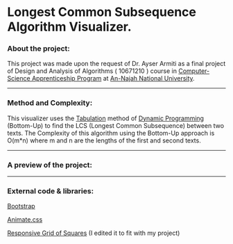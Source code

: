# Longest Common Subsequence Algorithm Visualizer.

### About the project:
This project was made upon the request of Dr. Ayser Armiti as a final project of Design and Analysis of Algorithms (
10671210 ) course in [Computer-Science Apprenticeship Program](https://www.najah.edu/en/academic/undergraduate-programs/program/computer-science-apprenticeship-program/info-card/) at [An-Najah National University](http://www.najah.edu/).

---
### Method and Complexity:
This visualizer uses the [Tabulation](https://www.geeksforgeeks.org/tabulation-vs-memoization/) method of [Dynamic Programming](https://www.geeksforgeeks.org/dynamic-programming/) (Bottom-Up) to find the LCS (Longest Common Subsequence) between two texts.
The Complexity of this algorithm using the Bottom-Up approach is O(m*n) where m and n are the lengths of the first and second texts.

---

### A preview of the project: 

---

### External code & libraries:

[Bootstrap](https://getbootstrap.com/)

[Animate.css](https://animate.style/)

[Responsive Grid of Squares](http://bluecaret.com/blog/responsive-grid-of-squares) (I edited it to fit with my project)
